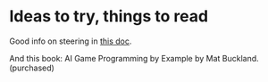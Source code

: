 # Ideas to try, things to read

Good info on steering in [this doc](http://www.red3d.com/cwr/steer/).

And this book: AI Game Programming by Example by Mat Buckland. (purchased)